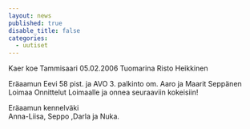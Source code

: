 ```yaml
---
layout: news
published: true
disable_title: false
categories: 
  - uutiset
---
```


Kaer koe Tammisaari 05.02.2006 Tuomarina Risto Heikkinen
 
Eräaamun Eevi 58 pist. ja AVO  3. palkinto om. Aaro ja Maarit Seppänen Loimaa
Onnittelut Loimaalle  ja onnea seuraaviin kokeisiin!
 
Eräaamun kennelväki  
Anna-Liisa, Seppo ,Darla ja Nuka.
